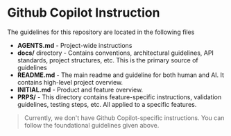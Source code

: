 # Github Copilot Instruction

The guidelines for this repository are located in the following files

- **AGENTS.md** - Project-wide instructions
- **docs/** directory - Contains conventions, architectural guidelines, API standards, project structures, etc. This is the primary source of guidelines
- **README.md** - The main readme and guideline for both human and AI. It contains high-level project overview.
- **INITIAL.md** - Product and feature overview.
- **PRPS/** - This directory contains feature-specific instructions, validation guidelines, testing steps, etc. All applied to a specific features.

> Currently, we don't have Github Copilot-specific instructions. You can follow the foundational guidelines given above.
